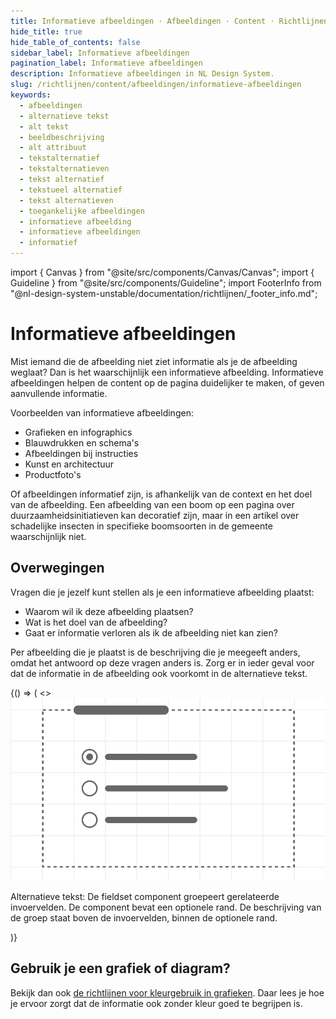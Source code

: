 ```yaml
---
title: Informatieve afbeeldingen · Afbeeldingen · Content · Richtlijnen
hide_title: true
hide_table_of_contents: false
sidebar_label: Informatieve afbeeldingen
pagination_label: Informatieve afbeeldingen
description: Informatieve afbeeldingen in NL Design System.
slug: /richtlijnen/content/afbeeldingen/informatieve-afbeeldingen
keywords:
  - afbeeldingen
  - alternatieve tekst
  - alt tekst
  - beeldbeschrijving
  - alt attribuut
  - tekstalternatief
  - tekstalternatieven
  - tekst alternatief
  - tekstueel alternatief
  - tekst alternatieven
  - toegankelijke afbeeldingen
  - informatieve afbeelding
  - informatieve afbeeldingen
  - informatief
---
```


<!-- @license CC0-1.0 -->

import { Canvas } from "@site/src/components/Canvas/Canvas";
import { Guideline } from "@site/src/components/Guideline";
import FooterInfo from "@nl-design-system-unstable/documentation/richtlijnen/\_footer_info.md";

# Informatieve afbeeldingen

Mist iemand die de afbeelding niet ziet informatie als je de afbeelding weglaat? Dan is het waarschijnlijk een informatieve afbeelding. Informatieve afbeeldingen helpen de content op de pagina duidelijker te maken, of geven aanvullende informatie.

Voorbeelden van informatieve afbeeldingen:

- Grafieken en infographics
- Blauwdrukken en schema's
- Afbeeldingen bij instructies
- Kunst en architectuur
- Productfoto's

Of afbeeldingen informatief zijn, is afhankelijk van de context en het doel van de afbeelding. Een afbeelding van een boom op een pagina over duurzaamheidsinitiatieven kan decoratief zijn, maar in een artikel over schadelijke insecten in specifieke boomsoorten in de gemeente waarschijnlijk niet.

## Overwegingen

Vragen die je jezelf kunt stellen als je een informatieve afbeelding plaatst:

- Waarom wil ik deze afbeelding plaatsen?
- Wat is het doel van de afbeelding?
- Gaat er informatie verloren als ik de afbeelding niet kan zien?

Per afbeelding die je plaatst is de beschrijving die je meegeeft anders, omdat het antwoord op deze vragen anders is. Zorg er in ieder geval voor dat de informatie in de afbeelding ook voorkomt in de alternatieve tekst.

<Guideline appearance="do" title="Informatieve afbeeldingen een beschrijvende alternatieve tekst geven">
  <Canvas language="html">
    {() => (
      <>
        <img alt="De fieldset component groepeert gerelateerde invoervelden. De component bevat een optionele rand. De beschrijving van de groep staat boven de invoervelden, binnen de optionele rand." src="https://raw.githubusercontent.com/nl-design-system/documentatie/assets/richtlijnen_content_afbeeldingen_Fieldset.png" />
         <p>Alternatieve tekst: De fieldset component groepeert gerelateerde invoervelden. De component bevat een optionele rand. De beschrijving van de groep staat boven de invoervelden, binnen de optionele rand.</p>
      </>
    )}
  </Canvas>
</Guideline>

## Gebruik je een grafiek of diagram?

Bekijk dan ook [de richtlijnen voor kleurgebruik in grafieken](/richtlijnen/content/afbeeldingen/kleurgebruik-grafieken). Daar lees je hoe je ervoor zorgt dat de informatie ook zonder kleur goed te begrijpen is.

<FooterInfo />
